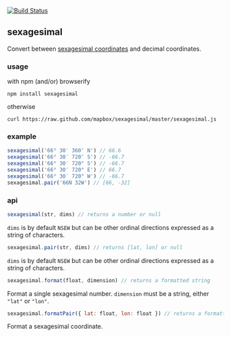[![Build Status](https://travis-ci.org/mapbox/sexagesimal.png)](https://travis-ci.org/mapbox/sexagesimal)

## sexagesimal

Convert between [sexagesimal coordinates](http://en.wikipedia.org/wiki/Sexagesimal) and
decimal coordinates.

### usage

with npm (and/or) browserify

    npm install sexagesimal

otherwise

    curl https://raw.github.com/mapbox/sexagesimal/master/sexagesimal.js

### example

```js
sexagesimal('66° 30′ 360″ N') // 66.6
sexagesimal('66° 30′ 720″ S') // -66.7
sexagesimal('66° 30′ 720" S') // -66.7
sexagesimal('66° 30′ 720" E') // 66.7
sexagesimal('66° 30′ 720" W') // -66.7
sexagesimal.pair('66N 32W') // [66, -32]
```

### api

```js
sexagesimal(str, dims) // returns a number or null
```

`dims` is by default `NSEW` but can be other ordinal directions expressed
as a string of characters.

```js
sexagesimal.pair(str, dims) // returns [lat, lon] or null
```

`dims` is by default `NSEW` but can be other ordinal directions expressed
as a string of characters.

```js
sexagesimal.format(float, dimension) // returns a formatted string
```

Format a single sexagesimal number. `dimension` must be a string, either
`"lat"` or `"lon"`.

```js
sexagesimal.formatPair({ lat: float, lon: float }) // returns a formatted string
```

Format a sexagesimal coordinate.
